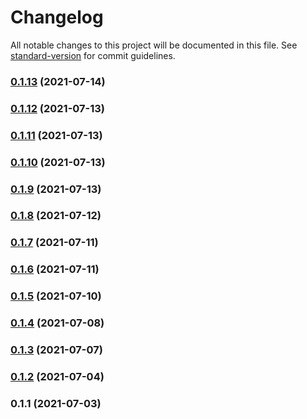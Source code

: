 # Changelog

All notable changes to this project will be documented in this file. See [standard-version](https://github.com/conventional-changelog/standard-version) for commit guidelines.

### [0.1.13](https://github.com/notGonim/AdoptaPet/compare/v0.1.12...v0.1.13) (2021-07-14)

### [0.1.12](https://github.com/notGonim/AdoptaPet/compare/v0.1.11...v0.1.12) (2021-07-13)

### [0.1.11](https://github.com/notGonim/AdoptaPet/compare/v0.1.10...v0.1.11) (2021-07-13)

### [0.1.10](https://github.com/notGonim/AdoptaPet/compare/v0.1.9...v0.1.10) (2021-07-13)

### [0.1.9](https://github.com/notGonim/AdoptaPet/compare/v0.1.8...v0.1.9) (2021-07-13)

### [0.1.8](https://github.com/notGonim/AdoptaPet/compare/v0.1.7...v0.1.8) (2021-07-12)

### [0.1.7](https://github.com/notGonim/AdoptaPet/compare/v0.1.6...v0.1.7) (2021-07-11)

### [0.1.6](https://github.com/notGonim/AdoptaPet/compare/v0.1.5...v0.1.6) (2021-07-11)

### [0.1.5](https://github.com/notGonim/AdoptaPet/compare/v0.1.4...v0.1.5) (2021-07-10)

### [0.1.4](https://github.com/notGonim/AdoptaPet/compare/v0.1.3...v0.1.4) (2021-07-08)

### [0.1.3](https://github.com/notGonim/AdoptaPet/compare/v0.1.2...v0.1.3) (2021-07-07)

### [0.1.2](https://github.com/notGonim/AdoptaPet/compare/v0.1.1...v0.1.2) (2021-07-04)

### 0.1.1 (2021-07-03)
